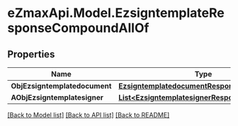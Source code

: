 
# eZmaxApi.Model.EzsigntemplateResponseCompoundAllOf

## Properties

Name | Type | Description | Notes
------------ | ------------- | ------------- | -------------
**ObjEzsigntemplatedocument** | [**EzsigntemplatedocumentResponse**](EzsigntemplatedocumentResponse.md) |  | [optional] 
**AObjEzsigntemplatesigner** | [**List&lt;EzsigntemplatesignerResponseCompound&gt;**](EzsigntemplatesignerResponseCompound.md) |  | 

[[Back to Model list]](../README.md#documentation-for-models)
[[Back to API list]](../README.md#documentation-for-api-endpoints)
[[Back to README]](../README.md)


